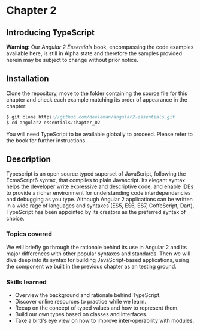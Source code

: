 # Chapter 2
## Introducing TypeScript

**Warning:** Our *Angular 2 Essentials* book, encompassing the code examples available here, is still in Alpha state and therefore the samples provided herein may be subject to change without prior notice.

## Installation

Clone the repository, move to the folder containing the source file for this chapter and check each example matching its order of appearance in the chapter:

```javascript
$ git clone https://github.com/deeleman/angular2-essentials.git
$ cd angular2-essentials/chapter_02
```
You will need TypeScript to be available globally to proceed. Please refer to the book for further instructions.

## Description

Typescript is an open source typed superset of JavaScript, following the EcmaScript6 syntax, that compiles to plain Javascript. Its elegant syntax helps the developer write expressive and descriptive code, and enable IDEs to provide a richer environment for understanding code interdependencies and debugging as you type. Although Angular 2 applications can be written in a wide rage of languages and syntaxes (ES5, ES6, ES7, CoffeScript, Dart), TypeScript has been appointed by its creators as the preferred syntax of choice.

### Topics covered

We will briefly go through the rationale behind its use in Angular 2 and its major differences with other popular syntaxes and standards. Then we will dive deep into its syntax for building JavaScript-based applications, using the component we built in the previous chapter as an testing ground.

### Skills learned

* Overview the background and rationale behind TypeScript.
* Discover online resources to practice while we learn.
* Recap on the concept of typed values and how to represent them.
* Build our own types based on classes and interfaces.
* Take a bird's eye view on how to improve inter-operability with modules.
